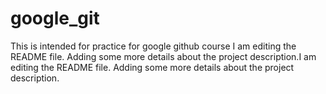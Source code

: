 
# google_git
This is intended for practice for google github course
I am editing the README file. Adding some more details about the project description.I am editing the README file. Adding some more details about the project description.
